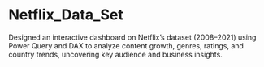 # Netflix_Data_Set
Designed an interactive dashboard on Netflix’s dataset (2008–2021) using Power Query and DAX to analyze content growth, genres, ratings, and country trends, uncovering key audience and business insights.
